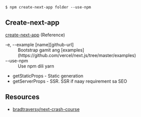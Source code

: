 `$ npm create-next-app folder --use-npm`  

## Create-next-app

[create-next-app](https://nextjs.org/docs/api-reference/create-next-app) (Reference)

<dl>
  <dt>-e, --example [name][github-url]</dt>
  <dd>Bootstrap gamit ang [examples](https://github.com/vercel/next.js/tree/master/examples)</dd>
  <dt>--use-npm</dt>
  <dd>Use npm dili yarn</dd>
</dl>

- getStaticProps - Static generation
- getServerProps - SSR. SSR if naay requirement sa SEO

## Resources
- [bradtraversy/next-crash-course](https://github.com/bradtraversy/next-crash-course)
